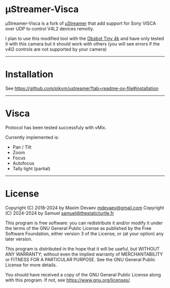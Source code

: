 # µStreamer-Visca

µStreamer-Visca is a fork of [µStreamer](https://github.com/pikvm/ustreamer) that add support for Sony VISCA over UDP to control V4L2 devices remotly.

I plan to use this modified tool with the [Obsbot Tiny 4k](https://www.obsbot.com/fr/obsbot-tiny-4k-webcam) and have only tested it with this camera but it should work with others (you will see errors if the v4l2 controls are not supported by your camera)

-----
# Installation

See https://github.com/pikvm/ustreamer?tab=readme-ov-file#installation

-----
# Visca

Protocol has been tested successfuly with vMix.

Currently implemented is:
  - Pan / Tilt
  - Zoom
  - Focus
  - Autofocus
  - Tally light (partial)

-----
# License
Copyright (C) 2018-2024 by Maxim Devaev mdevaev@gmail.com
Copyright (C) 2024-2024 by Samuel samuel@thestaticturtle.fr

This program is free software: you can redistribute it and/or modify
it under the terms of the GNU General Public License as published by
the Free Software Foundation, either version 3 of the License, or
(at your option) any later version.

This program is distributed in the hope that it will be useful,
but WITHOUT ANY WARRANTY; without even the implied warranty of
MERCHANTABILITY or FITNESS FOR A PARTICULAR PURPOSE.  See the
GNU General Public License for more details.

You should have received a copy of the GNU General Public License
along with this program.  If not, see https://www.gnu.org/licenses/.
